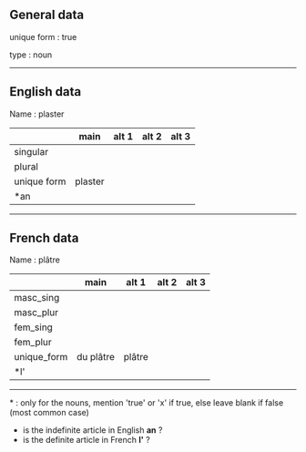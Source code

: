 ## General data

unique form : true

type : noun

---

## English data

Name : plaster

|             |  main   | alt 1 | alt 2 | alt 3 |
| :---------- | :-----: | :---: | :---: | ----- |
| singular    |         |       |       |       |
| plural      |         |       |       |       |
| unique form | plaster |       |       |       |
| \*an        |         |       |       |       |

---

## French data

Name : plâtre

|             |   main    | alt 1  | alt 2 | alt 3 |
| :---------- | :-------: | :----: | :---: | :---: |
| masc_sing   |           |        |       |       |
| masc_plur   |           |        |       |       |
| fem_sing    |           |        |       |       |
| fem_plur    |           |        |       |       |
| unique_form | du plâtre | plâtre |       |       |
| \*l'        |           |        |       |       |

---

\* : only for the nouns, mention 'true' or 'x' if true, else leave blank if false (most common case)

- is the indefinite article in English **an** ?
- is the definite article in French **l'** ?
